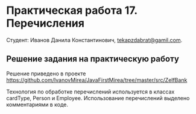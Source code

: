 # Практическая работа 17. Перечисления
Cтудент: Иванов Данила Константинович, tekapzdabrat@gamil.com.
## Решение задания на практическую работу
Решение приведено в проекте https://github.com/IvanovMirea/JavaFirstMirea/tree/master/src/ZelfBank

Технология по обработке перечислений используется в классах cardType, Person и Employee. Использование перечислений выделено комментариями в коде.

